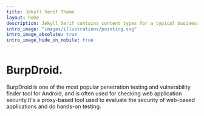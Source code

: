 ```yaml
---
title: Jekyll Serif Theme
layout: home
description: Jekyll Serif contains content types for a typical business website. The theme is fully responsive, blazing fast and artfully illustrated.
intro_image: "images/illustrations/pointing.svg"
intro_image_absolute: true
intro_image_hide_on_mobile: true
---
```


# BurpDroid.

BurpDroid is one of the most popular penetration testing and vulnerability finder tool for Android, and is often used for checking web application security.It's a proxy-based tool used to evaluate the security of web-based applications and do hands-on testing.

